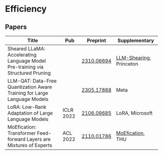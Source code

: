 # Efficiency

## Papers

| Title                                                                          | Pub       | Preprint                                    | Supplementary                                                         |
| ------------------------------------------------------------------------------ | --------- | ------------------------------------------- | --------------------------------------------------------------------- |
| Sheared LLaMA: Accelerating Language Model Pre-training via Structured Pruning |           | [2310.06694](https://arxiv.org/abs/2310.06694) | [LLM-Shearing](https://github.com/princeton-nlp/LLM-Shearing), Princeton |
| LLM-QAT: Data-Free Quantization Aware Training for Large Language Models       |           | [2305.17888](https://arxiv.org/abs/2305.17888) | Meta                                                                  |
| LoRA: Low-Rank Adaptation of Large Language Models                             | ICLR 2022 | [2106.09685](https://arxiv.org/abs/2106.09685) | LoRA, Microsoft                                                       |
| MoEfication: Transformer Feed-forward Layers are Mixtures of Experts           | ACL 2022  | [2110.01786](https://arxiv.org/abs/2110.01786) | [MoEfication](https://github.com/thunlp/MoEfication), THU                |
